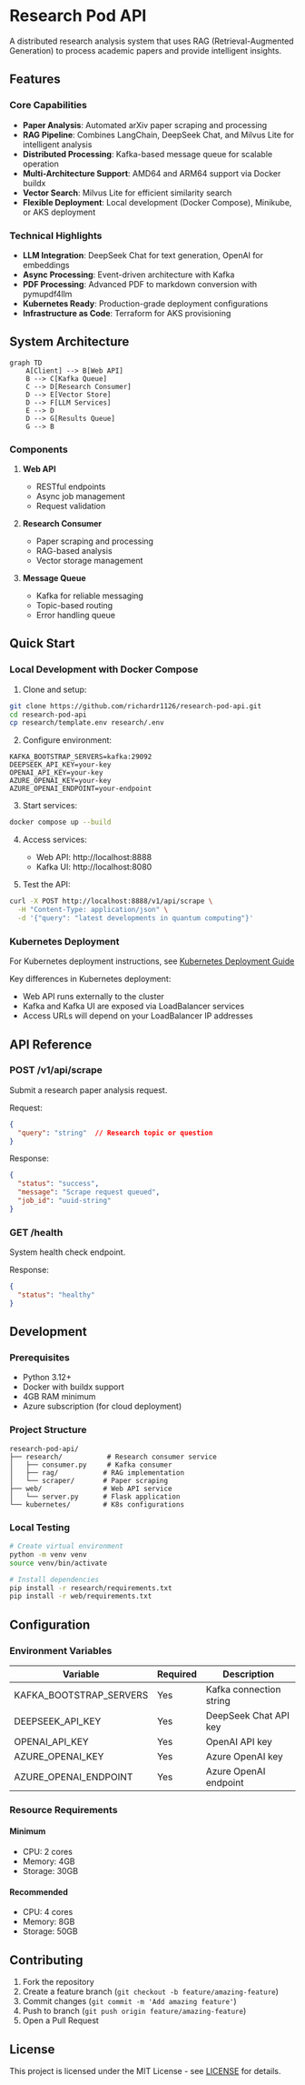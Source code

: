 # Research Pod API

A distributed research analysis system that uses RAG (Retrieval-Augmented Generation) to process academic papers and provide intelligent insights.

## Features

### Core Capabilities
- **Paper Analysis**: Automated arXiv paper scraping and processing
- **RAG Pipeline**: Combines LangChain, DeepSeek Chat, and Milvus Lite for intelligent analysis
- **Distributed Processing**: Kafka-based message queue for scalable operation
- **Multi-Architecture Support**: AMD64 and ARM64 support via Docker buildx
- **Vector Search**: Milvus Lite for efficient similarity search
- **Flexible Deployment**: Local development (Docker Compose), Minikube, or AKS deployment

### Technical Highlights
- **LLM Integration**: DeepSeek Chat for text generation, OpenAI for embeddings
- **Async Processing**: Event-driven architecture with Kafka
- **PDF Processing**: Advanced PDF to markdown conversion with pymupdf4llm
- **Kubernetes Ready**: Production-grade deployment configurations
- **Infrastructure as Code**: Terraform for AKS provisioning

## System Architecture

```mermaid
graph TD
    A[Client] --> B[Web API]
    B --> C[Kafka Queue]
    C --> D[Research Consumer]
    D --> E[Vector Store]
    D --> F[LLM Services]
    E --> D
    D --> G[Results Queue]
    G --> B
```

### Components
1. **Web API**
   - RESTful endpoints
   - Async job management
   - Request validation

2. **Research Consumer**
   - Paper scraping and processing
   - RAG-based analysis
   - Vector storage management

3. **Message Queue**
   - Kafka for reliable messaging
   - Topic-based routing
   - Error handling queue

## Quick Start

### Local Development with Docker Compose

1. Clone and setup:
```bash
git clone https://github.com/richardr1126/research-pod-api.git
cd research-pod-api
cp research/template.env research/.env
```

2. Configure environment:
```env
KAFKA_BOOTSTRAP_SERVERS=kafka:29092
DEEPSEEK_API_KEY=your-key
OPENAI_API_KEY=your-key
AZURE_OPENAI_KEY=your-key
AZURE_OPENAI_ENDPOINT=your-endpoint
```

3. Start services:
```bash
docker compose up --build
```

4. Access services:
   - Web API: http://localhost:8888
   - Kafka UI: http://localhost:8080

5. Test the API:
```bash
curl -X POST http://localhost:8888/v1/api/scrape \
  -H "Content-Type: application/json" \
  -d '{"query": "latest developments in quantum computing"}'
```

### Kubernetes Deployment

For Kubernetes deployment instructions, see [Kubernetes Deployment Guide](research/k8s/README.md)

Key differences in Kubernetes deployment:
- Web API runs externally to the cluster
- Kafka and Kafka UI are exposed via LoadBalancer services
- Access URLs will depend on your LoadBalancer IP addresses

## API Reference

### POST /v1/api/scrape
Submit a research paper analysis request.

Request:
```json
{
  "query": "string"  // Research topic or question
}
```

Response:
```json
{
  "status": "success",
  "message": "Scrape request queued",
  "job_id": "uuid-string"
}
```

### GET /health
System health check endpoint.

Response:
```json
{
  "status": "healthy"
}
```

## Development

### Prerequisites
- Python 3.12+
- Docker with buildx support
- 4GB RAM minimum
- Azure subscription (for cloud deployment)

### Project Structure
```
research-pod-api/
├── research/           # Research consumer service
│   ├── consumer.py     # Kafka consumer
│   ├── rag/           # RAG implementation
│   └── scraper/       # Paper scraping
├── web/               # Web API service
│   └── server.py      # Flask application
└── kubernetes/        # K8s configurations
```

### Local Testing
```bash
# Create virtual environment
python -m venv venv
source venv/bin/activate

# Install dependencies
pip install -r research/requirements.txt
pip install -r web/requirements.txt
```

## Configuration

### Environment Variables

| Variable | Required | Description |
|----------|----------|-------------|
| KAFKA_BOOTSTRAP_SERVERS | Yes | Kafka connection string |
| DEEPSEEK_API_KEY | Yes | DeepSeek Chat API key |
| OPENAI_API_KEY | Yes | OpenAI API key |
| AZURE_OPENAI_KEY | Yes | Azure OpenAI key |
| AZURE_OPENAI_ENDPOINT | Yes | Azure OpenAI endpoint |

### Resource Requirements

#### Minimum
- CPU: 2 cores
- Memory: 4GB
- Storage: 30GB

#### Recommended
- CPU: 4 cores
- Memory: 8GB
- Storage: 50GB

## Contributing

1. Fork the repository
2. Create a feature branch (`git checkout -b feature/amazing-feature`)
3. Commit changes (`git commit -m 'Add amazing feature'`)
4. Push to branch (`git push origin feature/amazing-feature`)
5. Open a Pull Request

## License

This project is licensed under the MIT License - see [LICENSE](LICENSE) for details.